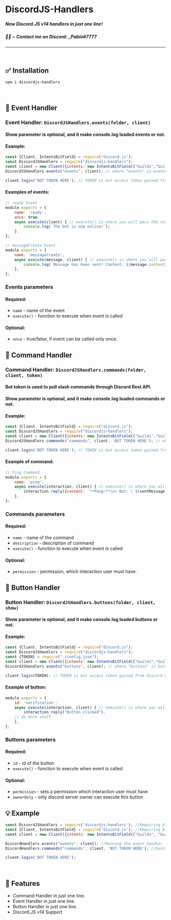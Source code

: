 # DiscordJS-Handlers 
##### *New Discord.JS v14 handlers in just one line!*
##### 🙋‍♂ ~ Contact me on Discord: **_Pablo#7777**
---
&nbsp;
## ✅ Installation
```
npm i discordjs-handlers
```
&nbsp;
## 📌 Event Handler
### Event Handler: `DiscordJSHandlers.events(folder, client)`
#### Show parameter is optional, and it make console.log loaded events or not.
#### Example:
```js
const {Client, IntentsBitField} = require("discord.js"); 
const DiscordJSHandlers = require("discordjs-handlers"); 
const client = new Client({intents: new IntentsBitField(["Guilds","GuildMessages"])}); 
DiscordJSHandlers.events("events", client); // where "events" is events folder name

client.login('BOT TOKEN HERE'); // TOKEN is bot access token gained from discord developers portal
```
#### Examples of events:
```js
// ready Event
module.exports = {
    name: 'ready',
    once: true,
    async execute(client) { // execute() is where you will pass the rest of needed arguments, client is always the last argument.
        console.log(`The bot is now online!`);
    },
};
```
```js
// messageCreate Event
module.exports = {
	name: 'messageCreate',
	async execute(message, client) { // execute() is where you will pass the rest of needed arguments, client is always the last argument.
        console.log(`Message has been sent! Content: ${message.content}.`);
	},
};
```
### Events parameters
#### Required:
 * `name` - name of the event
 * `execute()` - function to execute when event is called
#### Optional:
 * `once` - true/false, if event can be called only once.
&nbsp;
## 📌 Command Handler
### Command Handler: `DiscordJSHandlers.commands(folder, client, token)`
#### Bot token is used to pull slash commands through Discord Rest API.
#### Show parameter is optional, and it make console.log loaded commands or not.
#### Example:
```js
const {Client, IntentsBitField} = require("discord.js"); 
const DiscordJSHandlers = require("discordjs-handlers"); 
const client = new Client({intents: new IntentsBitField(["Guilds","GuildMessages"])}); 
DiscordJSHandlers.commands("commands", client, 'BOT TOKEN HERE'); // where "commands" is events folder name

client.login('BOT TOKEN HERE'); // TOKEN is bot access token gained from discord developers portal
```
#### Example of command:
```js
// Ping Command
module.exports = {
	name: 'ping',
	async execute(interaction, client) { // execute() is where you will pass the rest of needed arguments, client is always the last argument.
		interaction.reply({content: `**Pong:**\n> Bot: \`${sentMessage.createdTimestamp - message.createdTimestamp}ms\``})
	},
};
```
### Commands parameters
#### Required:
 * `name` - name of the command
 * `description` - description of command
 * `execute()` - function to execute when event is called
#### Optional:
 * `permission` - permission, which interaction user must have.
&nbsp;
## 📌 Button Handler
### Button Handler: `DiscordJSHandlers.buttons(folder, client, show)`
#### Show parameter is optional, and it make console.log loaded buttons or not.
#### Example:
```js
const {Client, IntentsBitField} = require("discord.js"); 
const DiscordJSHandlers = require("discordjs-handlers"); 
const {TOKEN} = require("./config.json"); 
const client = new Client({intents: new IntentsBitField(["Guilds","GuildMessages"])}); 
DiscordJSHandlers.events("buttons", client); // where "buttons" is buttons folder name

client.login(TOKEN); // TOKEN is bot access token gained from discord developers portal
```
#### Example of button:
```js
module.exports = {
    id: 'verification',
    async execute(interaction, client) { // execute() is where you will pass the rest of needed arguments, client is always the last argument.
        interaction.reply("Button clicked").
	// do more stuff
    },
};
```
### Buttons parameters
#### Required:
 * `id` - id of the button
 * `execute()` - function to execute when event is called
#### Optional:
 * `permission` - sets a permission which interaction user must have
 * `ownerOnly` - only discord server owner can execute this button
&nbsp;
## 💡 Example
```js
const DiscordJSHandlers = require('discordjs-handlers'); //Requiring DiscordJS-Handlers module.
const {Client, IntentsBitField} = require('discord.js'); //Requiring Discord.js module.
const client = new Client({intents: new IntentsBitField(["Guilds", "GuildMessages"])}); //Creating new Discord.JS Client instance.

DiscordHandlers.events("events", client); //Running the event handler
DiscordHandlers.commands("commands", client, 'BOT TOKEN HERE'); //Running the command handler

client.login('BOT TOKEN HERE');
```
&nbsp;
## 📝 Features

- Command Handler in just one line.
- Event Handler in just one line.
- Button Handler in just one line.
- Discord.JS v14 Support
